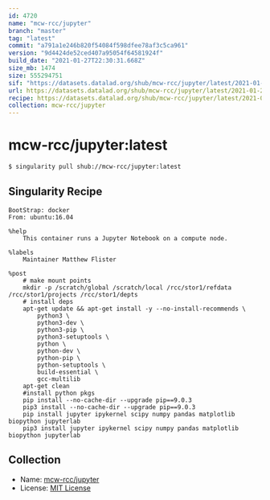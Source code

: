 ```yaml
---
id: 4720
name: "mcw-rcc/jupyter"
branch: "master"
tag: "latest"
commit: "a791a1e246b820f54084f598dfee78af3c5ca961"
version: "9d4424de52ced407a95054f64581924f"
build_date: "2021-01-27T22:30:31.668Z"
size_mb: 1474
size: 555294751
sif: "https://datasets.datalad.org/shub/mcw-rcc/jupyter/latest/2021-01-27-a791a1e2-9d4424de/9d4424de52ced407a95054f64581924f.simg"
url: https://datasets.datalad.org/shub/mcw-rcc/jupyter/latest/2021-01-27-a791a1e2-9d4424de/
recipe: https://datasets.datalad.org/shub/mcw-rcc/jupyter/latest/2021-01-27-a791a1e2-9d4424de/Singularity
collection: mcw-rcc/jupyter
---
```


# mcw-rcc/jupyter:latest

```bash
$ singularity pull shub://mcw-rcc/jupyter:latest
```

## Singularity Recipe

```singularity
BootStrap: docker
From: ubuntu:16.04

%help
    This container runs a Jupyter Notebook on a compute node.

%labels
    Maintainer Matthew Flister

%post
    # make mount points
    mkdir -p /scratch/global /scratch/local /rcc/stor1/refdata /rcc/stor1/projects /rcc/stor1/depts
    # install deps
    apt-get update && apt-get install -y --no-install-recommends \
        python3 \
        python3-dev \
        python3-pip \
        python3-setuptools \
        python \
        python-dev \
        python-pip \
        python-setuptools \
        build-essential \
        gcc-multilib
    apt-get clean
    #install python pkgs
    pip install --no-cache-dir --upgrade pip==9.0.3
    pip3 install --no-cache-dir --upgrade pip==9.0.3
    pip install jupyter ipykernel scipy numpy pandas matplotlib biopython jupyterlab
    pip3 install jupyter ipykernel scipy numpy pandas matplotlib biopython jupyterlab
```

## Collection

 - Name: [mcw-rcc/jupyter](https://github.com/mcw-rcc/jupyter)
 - License: [MIT License](https://api.github.com/licenses/mit)

